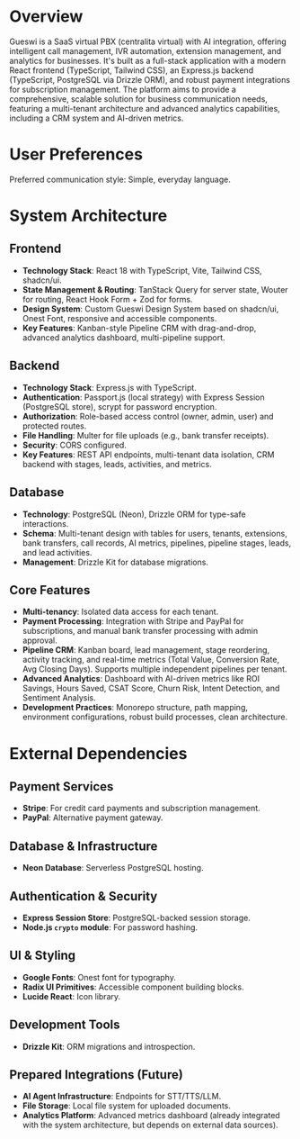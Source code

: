 # Overview

Gueswi is a SaaS virtual PBX (centralita virtual) with AI integration, offering intelligent call management, IVR automation, extension management, and analytics for businesses. It's built as a full-stack application with a modern React frontend (TypeScript, Tailwind CSS), an Express.js backend (TypeScript, PostgreSQL via Drizzle ORM), and robust payment integrations for subscription management. The platform aims to provide a comprehensive, scalable solution for business communication needs, featuring a multi-tenant architecture and advanced analytics capabilities, including a CRM system and AI-driven metrics.

# User Preferences

Preferred communication style: Simple, everyday language.

# System Architecture

## Frontend
-   **Technology Stack**: React 18 with TypeScript, Vite, Tailwind CSS, shadcn/ui.
-   **State Management & Routing**: TanStack Query for server state, Wouter for routing, React Hook Form + Zod for forms.
-   **Design System**: Custom Gueswi Design System based on shadcn/ui, Onest Font, responsive and accessible components.
-   **Key Features**: Kanban-style Pipeline CRM with drag-and-drop, advanced analytics dashboard, multi-pipeline support.

## Backend
-   **Technology Stack**: Express.js with TypeScript.
-   **Authentication**: Passport.js (local strategy) with Express Session (PostgreSQL store), scrypt for password encryption.
-   **Authorization**: Role-based access control (owner, admin, user) and protected routes.
-   **File Handling**: Multer for file uploads (e.g., bank transfer receipts).
-   **Security**: CORS configured.
-   **Key Features**: REST API endpoints, multi-tenant data isolation, CRM backend with stages, leads, activities, and metrics.

## Database
-   **Technology**: PostgreSQL (Neon), Drizzle ORM for type-safe interactions.
-   **Schema**: Multi-tenant design with tables for users, tenants, extensions, bank transfers, call records, AI metrics, pipelines, pipeline stages, leads, and lead activities.
-   **Management**: Drizzle Kit for database migrations.

## Core Features
-   **Multi-tenancy**: Isolated data access for each tenant.
-   **Payment Processing**: Integration with Stripe and PayPal for subscriptions, and manual bank transfer processing with admin approval.
-   **Pipeline CRM**: Kanban board, lead management, stage reordering, activity tracking, and real-time metrics (Total Value, Conversion Rate, Avg Closing Days). Supports multiple independent pipelines per tenant.
-   **Advanced Analytics**: Dashboard with AI-driven metrics like ROI Savings, Hours Saved, CSAT Score, Churn Risk, Intent Detection, and Sentiment Analysis.
-   **Development Practices**: Monorepo structure, path mapping, environment configurations, robust build processes, clean architecture.

# External Dependencies

## Payment Services
-   **Stripe**: For credit card payments and subscription management.
-   **PayPal**: Alternative payment gateway.

## Database & Infrastructure
-   **Neon Database**: Serverless PostgreSQL hosting.

## Authentication & Security
-   **Express Session Store**: PostgreSQL-backed session storage.
-   **Node.js `crypto` module**: For password hashing.

## UI & Styling
-   **Google Fonts**: Onest font for typography.
-   **Radix UI Primitives**: Accessible component building blocks.
-   **Lucide React**: Icon library.

## Development Tools
-   **Drizzle Kit**: ORM migrations and introspection.

## Prepared Integrations (Future)
-   **AI Agent Infrastructure**: Endpoints for STT/TTS/LLM.
-   **File Storage**: Local file system for uploaded documents.
-   **Analytics Platform**: Advanced metrics dashboard (already integrated with the system architecture, but depends on external data sources).